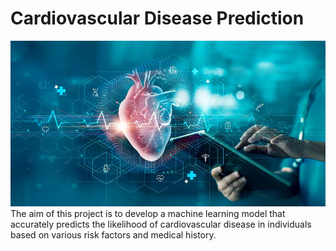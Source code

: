 # Cardiovascular Disease Prediction
![Cardiovascular.jpg](https://github.com/MawadaMhd/Cardiovasculasr-Disease-Prediction/blob/main/Cardiovascular.jpg)
The aim of this project is to develop a machine learning model that accurately predicts the likelihood of cardiovascular disease in individuals based on various risk factors and medical history.
